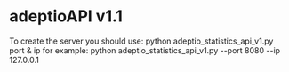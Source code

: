 # adeptioAPI v1.1

To create the server you should use: python adeptio_statistics_api_v1.py port & ip
for example: python adeptio_statistics_api_v1.py --port 8080 --ip 127.0.0.1 
